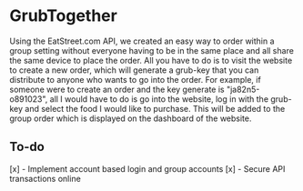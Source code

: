 # GrubTogether
Using the EatStreet.com API, we created an easy way to order within a group setting without everyone having to be in the same place and all share the same device to place the order. All you have to do is to visit the website to create a new order, which will generate a grub-key that you can distribute to anyone who wants to go into the order. For example, if someone were to create an order and the key generate is "ja82n5-o891023", all I would have to do is go into the website, log in with the grub-key and select the food I would like to purchase. This will be added to the group order which is displayed on the dashboard of the website. 

## To-do
[x] - Implement account based login and group accounts
[x] - Secure API transactions online
